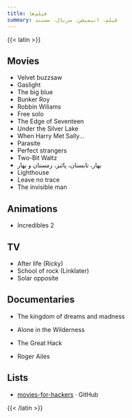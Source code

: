 ```yaml
---
title: فیلم‌ها
summary: فیلم، انیمیشن، سریال، مستند
---
```


{{< latin >}}

## Movies
- Velvet buzzsaw
- Gaslight
- The big blue
- Bunker Roy
- Robbin Wiliams
- Free solo
- The Edge of Seventeen
- Under the Silver Lake
- When Harry Met Sally...
- Parasite
- Perfect strangers
- Two-Bit Waltz
- بهار، تابستان، پائیز، زمستان و بهار
- Lighthouse
- Leave no trace
- The invisible man

## Animations
- Incredibles 2

## TV

- After life (Ricky)
- School of rock (Linklater)
- Solar opposite

## Documentaries

- The kingdom of dreams and madness

- Alone in the Wilderness

- The Great Hack

- Roger Ailes

## Lists

- [movies-for-hackers](https://github.com/k4m4/movies-for-hackers/blob/master/readme.md) · GitHub


{{< /latin >}}
